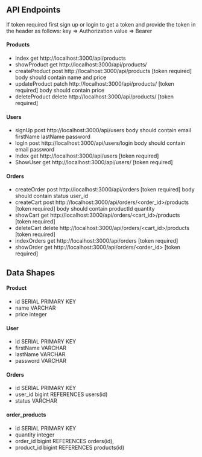 ## API Endpoints

If token required first sign up or login to get a token and provide the token in the header as follows:
key => Authorization
value => Bearer <token>

#### Products

- Index get http://localhost:3000/api/products
- showProduct get http://localhost:3000/api/products/<id>
- createProduct post http://localhost:3000/api/products [token required]
  body should contain name and price
- updateProduct patch http://localhost:3000/api/products/<id> [token required]
  body should contain price
- deleteProduct delete http://localhost:3000/api/products/<id> [token required]

#### Users

- signUp post http://localhost:3000/api/users
  body should contain email firstName lastName password
- logIn post http://localhost:3000/api/users/login
  body should contain email password
- Index get http://localhost:3000/api/users [token required]
- ShowUser get http://localhost:3000/api/users/<id> [token required]

#### Orders

- createOrder post http://localhost:3000/api/orders [token required]
  body should contain status user_id
- createCart post http://localhost:3000/api/orders/<order_id>/products [token required]
  body should contain productId quantity
- showCart get http://localhost:3000/api/orders/<cart_id>/products [token required]
- deleteCart delete http://localhost:3000/api/orders/<cart_id>/products [token required]
- indexOrders get http://localhost:3000/api/orders [token required]
- showOrder get http://localhost:3000/api/orders/<order_id> [token required]

## Data Shapes

#### Product

- id SERIAL PRIMARY KEY
- name VARCHAR
- price integer

#### User

- id SERIAL PRIMARY KEY
- firstName VARCHAR
- lastName VARCHAR
- password VARCHAR

#### Orders

- id SERIAL PRIMARY KEY
- user_id bigint REFERENCES users(id)
- status VARCHAR

#### order_products

- id SERIAL PRIMARY KEY
- quantity integer
- order_id bigint REFERENCES orders(id),
- product_id bigint REFERENCES products(id)
